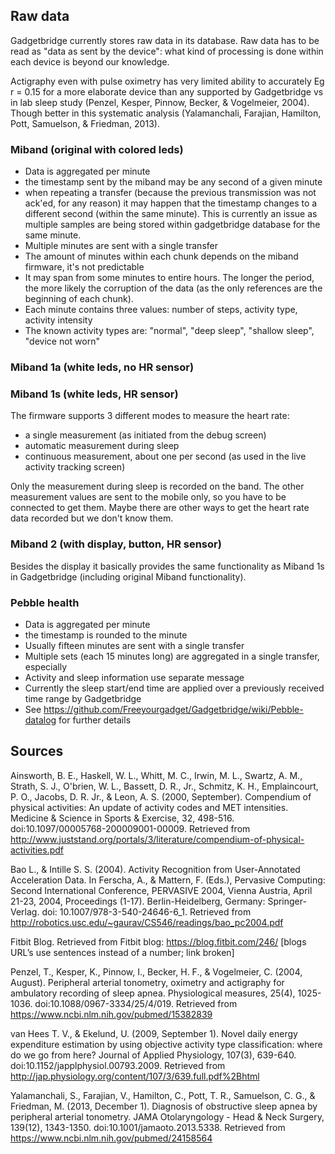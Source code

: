 ## Raw data

Gadgetbridge currently stores raw data in its database. Raw data has to be read as "data as sent by the device": what kind of processing is done within each device is beyond our knowledge.

Actigraphy even with pulse oximetry has very limited ability to accurately Eg r = 0.15 for a more elaborate device than any supported by Gadgetbridge vs in lab sleep study (Penzel, Kesper,  Pinnow, Becker, & Vogelmeier, 2004). Though better in this systematic analysis (Yalamanchali, Farajian, Hamilton, Pott, Samuelson, & Friedman, 2013).

### Miband (original with colored leds)

* Data is aggregated per minute 
 * the timestamp sent by the miband may be any second of a given minute
 * when repeating a transfer (because the previous transmission was not ack'ed, for any reason) it may happen that the timestamp changes to a different second (within the same minute). This is currently an issue as multiple samples are being stored within gadgetbridge database for the same minute.
* Multiple minutes are sent with a single transfer
 * The amount of minutes within each chunk depends on the miband firmware, it's not predictable
 * It may span from some minutes to entire hours. The longer the period, the more likely the corruption of the data (as the only references are the beginning of each chunk).
* Each minute contains three values: number of steps, activity type, activity intensity
 * The known activity types are: "normal", "deep sleep", "shallow sleep", "device not worn"

### Miband 1a (white leds, no HR sensor)

### Miband 1s (white leds, HR sensor)

The firmware supports 3 different modes to measure the heart rate:
* a single measurement (as initiated from the debug screen)
* automatic measurement during sleep
* continuous measurement, about one per second (as used in the live activity tracking screen)

Only the measurement during sleep is recorded on the band. The other measurement values are sent to the mobile only, so you have to be connected to get them. Maybe there are other ways to get the heart rate data recorded but we don't know them.

### Miband 2 (with display, button, HR sensor)

Besides the display it basically provides the same functionality as Miband 1s in Gadgetbridge (including original Miband functionality).

### Pebble health

* Data is aggregated per minute
 * the timestamp is rounded to the minute
* Usually fifteen minutes are sent with a single transfer
 * Multiple sets (each 15 minutes long) are aggregated in a single transfer, especially
* Activity and sleep information use separate message
 * Currently the sleep start/end time are applied over a previously received time range by Gadgetbridge
 * See https://github.com/Freeyourgadget/Gadgetbridge/wiki/Pebble-datalog for further details

## Sources

Ainsworth, B. E., Haskell, W. L., Whitt, M. C., Irwin, M. L., Swartz, A. M., Strath, S. J., O'brien, W. L., Bassett, D. R., Jr., Schmitz, K. H., Emplaincourt, P. O., Jacobs, D. R. Jr., & Leon, A. S. (2000, September). Compendium of physical activities: An update of activity codes and MET intensities. Medicine & Science in Sports & Exercise, 32, 498-516. doi:10.1097/00005768-200009001-00009. Retrieved from http://www.juststand.org/portals/3/literature/compendium-of-physical-activities.pdf 

Bao L., & Intille S. S. (2004). Activity Recognition from User-Annotated Acceleration Data. In Ferscha, A., & Mattern, F. (Eds.), Pervasive Computing: Second International Conference, PERVASIVE 2004, Vienna Austria, April 21-23, 2004, Proceedings (1-17). Berlin-Heidelberg, Germany: Springer-Verlag. doi: 10.1007/978-3-540-24646-6_1. Retrieved from http://robotics.usc.edu/~gaurav/CS546/readings/bao_pc2004.pdf 
 
Fitbit Blog. Retrieved from Fitbit blog: https://blog.fitbit.com/246/ [blogs URL’s use sentences instead of a number; link broken]

Penzel, T., Kesper, K., Pinnow, I., Becker, H. F., & Vogelmeier, C. (2004, August). Peripheral arterial tonometry, oximetry and actigraphy for ambulatory recording of sleep apnea. Physiological measures, 25(4), 1025-1036. doi:10.1088/0967-3334/25/4/019. Retrieved from https://www.ncbi.nlm.nih.gov/pubmed/15382839 

van Hees T. V., & Ekelund, U. (2009, September 1). Novel daily energy expenditure estimation by using objective activity type classification: where do we go from here? Journal of Applied Physiology, 107(3), 639-640. doi:10.1152/japplphysiol.00793.2009. Retrieved from http://jap.physiology.org/content/107/3/639.full.pdf%2Bhtml  

Yalamanchali, S., Farajian, V., Hamilton, C., Pott, T. R., Samuelson, C. G., & Friedman, M. (2013, December 1). Diagnosis of obstructive sleep apnea by peripheral arterial tonometry. JAMA Otolaryngology - Head & Neck Surgery, 139(12), 1343-1350. doi:10.1001/jamaoto.2013.5338. Retrieved from https://www.ncbi.nlm.nih.gov/pubmed/24158564 

